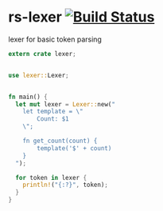 rs-lexer [![Build Status](https://travis-ci.org/nathanfaucett/rs-lexer.svg?branch=master)](https://travis-ci.org/nathanfaucett/rs-lexer)
=====

lexer for basic token parsing

```rust
extern crate lexer;


use lexer::Lexer;


fn main() {
  let mut lexer = Lexer::new("
    let template = \"
        Count: $1
    \";

    fn get_count(count) {
        template('$' + count)
    }
  ");

  for token in lexer {
    println!("{:?}", token);
  }
}
```
